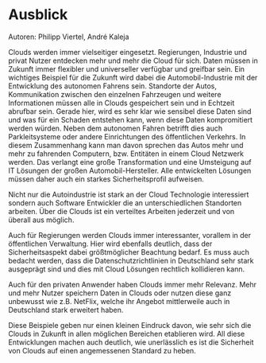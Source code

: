 # Ausblick
Autoren: Philipp Viertel, André Kaleja

Clouds werden immer vielseitiger eingesetzt. Regierungen, Industrie und privat Nutzer entdecken mehr und mehr die Cloud für sich. Daten müssen in Zukunft immer flexibler und universeller verfügbar und greifbar sein. Ein wichtiges Beispiel für die Zukunft wird dabei die Automobil-Industrie mit der Entwicklung des autonomen Fahrens sein. Standorte der Autos, Kommunikation zwischen den einzelnen Fahrzeugen und weitere Informationen müssen alle in Clouds gespeichert sein und in Echtzeit abrufbar sein. Gerade hier, wird es sehr klar wie sensibel diese Daten sind und was für ein Schaden entstehen kann, wenn diese Daten kompromitiert werden würden. Neben dem autonomen Fahren betrifft dies auch Parkleitsysteme oder andere Einrichtungen des öffentlichen Verkehrs. In diesem Zusammenhang kann man davon sprechen das Autos mehr und mehr zu fahrenden Computern, bzw. Entitäten in einem Cloud Netzwerk werden. Das verlangt eine große Transformation und eine Umsteigung auf IT Lösungen der großen Automobil-Hersteller. Alle entwickelten Lösungen müssen daher auch ein starkes Sicherheitsprofil aufweisen.

Nicht nur die Autoindustrie ist stark an der Cloud Technologie interessiert sondern auch Software Entwickler die an unterschiedlichen Standorten arbeiten. Über die Clouds ist ein verteiltes Arbeiten jederzeit und von überall aus möglich.

Auch für Regierungen werden Clouds immer interessanter, vorallem in der öffentlichen Verwaltung. Hier wird ebenfalls deutlich, dass der Sicherheitsaspekt dabei größtmöglicher Beachtung bedarf. Es muss auch bedacht werden, dass die Datenschutzrichtlinien in Deutschland sehr stark ausgeprägt sind und dies mit Cloud Lösungen rechtlich kollidieren kann.

Auch für den privaten Anwender haben Clouds immer mehr Relevanz. Mehr und mehr Nutzer speichern Daten in Clouds oder nutzen diese ganz unbewusst wie z.B. NetFlix, welche ihr Angebot mittlerweile auch in Deutschland stark erweitert haben.

Diese Beispiele geben nur einen kleinen Eindruck davon, wie sehr sich die Clouds in Zukunft in allen möglichen Bereichen etablieren wird. All diese Entwicklungen machen auch deutlich, wie unerlässlich es ist die Sicherheit von Clouds auf einen angemessenen Standard zu heben.
